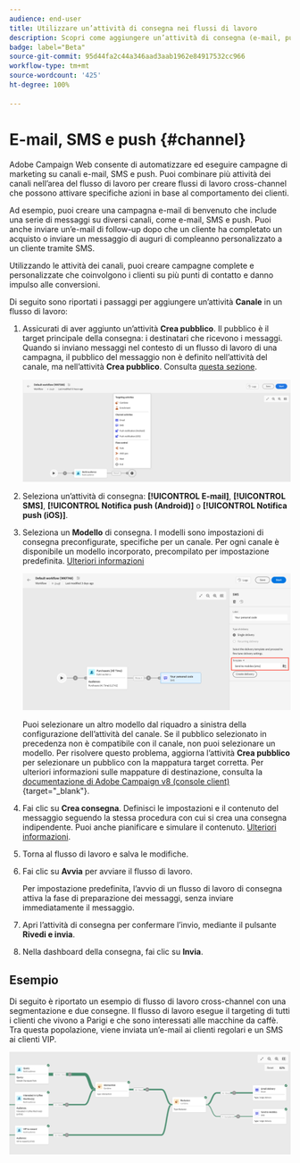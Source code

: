 ```yaml
---
audience: end-user
title: Utilizzare un’attività di consegna nei flussi di lavoro
description: Scopri come aggiungere un’attività di consegna (e-mail, push, SMS) nei flussi di lavoro
badge: label="Beta"
source-git-commit: 95d44fa2c44a346aad3aab1962e84917532cc966
workflow-type: tm+mt
source-wordcount: '425'
ht-degree: 100%

---
```



# E-mail, SMS e push {#channel}

Adobe Campaign Web consente di automatizzare ed eseguire campagne di marketing su canali e-mail, SMS e push. Puoi combinare più attività dei canali nell’area del flusso di lavoro per creare flussi di lavoro cross-channel che possono attivare specifiche azioni in base al comportamento dei clienti.

Ad esempio, puoi creare una campagna e-mail di benvenuto che include una serie di messaggi su diversi canali, come e-mail, SMS e push. Puoi anche inviare un’e-mail di follow-up dopo che un cliente ha completato un acquisto o inviare un messaggio di auguri di compleanno personalizzato a un cliente tramite SMS.

Utilizzando le attività dei canali, puoi creare campagne complete e personalizzate che coinvolgono i clienti su più punti di contatto e danno impulso alle conversioni.

Di seguito sono riportati i passaggi per aggiungere un’attività **Canale** in un flusso di lavoro:

1. Assicurati di aver aggiunto un’attività **Crea pubblico**. Il pubblico è il target principale della consegna: i destinatari che ricevono i messaggi. Quando si inviano messaggi nel contesto di un flusso di lavoro di una campagna, il pubblico del messaggio non è definito nell’attività del canale, ma nell’attività **Crea pubblico**. Consulta [questa sezione](build-audience.md).

   ![](../../msg/assets/add-delivery-in-wf.png)

1. Seleziona un’attività di consegna: **[!UICONTROL E-mail]**, **[!UICONTROL SMS]**, **[!UICONTROL Notifica push (Android)]** o **[!UICONTROL Notifica push (iOS)]**.

1. Seleziona un **Modello** di consegna. I modelli sono impostazioni di consegna preconfigurate, specifiche per un canale. Per ogni canale è disponibile un modello incorporato, precompilato per impostazione predefinita. [Ulteriori informazioni](../../msg/delivery-template.md)

   ![](../assets/delivery-activity-in-wf.png)


   Puoi selezionare un altro modello dal riquadro a sinistra della configurazione dell’attività del canale. Se il pubblico selezionato in precedenza non è compatibile con il canale, non puoi selezionare un modello. Per risolvere questo problema, aggiorna l’attività **Crea pubblico** per selezionare un pubblico con la mappatura target corretta. Per ulteriori informazioni sulle mappature di destinazione, consulta la [documentazione di Adobe Campaign v8 (console client)](https://experienceleague.adobe.com/docs/campaign/campaign-v8/audience/add-profiles/target-mappings.html?lang=it){target="_blank"}.

1. Fai clic su **Crea consegna**. Definisci le impostazioni e il contenuto del messaggio seguendo la stessa procedura con cui si crea una consegna indipendente. Puoi anche pianificare e simulare il contenuto. [Ulteriori informazioni](../../msg/gs-messages.md).

1. Torna al flusso di lavoro e salva le modifiche.

1. Fai clic su **Avvia** per avviare il flusso di lavoro.

   Per impostazione predefinita, l’avvio di un flusso di lavoro di consegna attiva la fase di preparazione dei messaggi, senza inviare immediatamente il messaggio.

1. Apri l’attività di consegna per confermare l’invio, mediante il pulsante **Rivedi e invia**.

1. Nella dashboard della consegna, fai clic su **Invia**.

## Esempio

Di seguito è riportato un esempio di flusso di lavoro cross-channel con una segmentazione e due consegne. Il flusso di lavoro esegue il targeting di tutti i clienti che vivono a Parigi e che sono interessati alle macchine da caffè. Tra questa popolazione, viene inviata un’e-mail ai clienti regolari e un SMS ai clienti VIP.

![](../assets/workflow-channel-example.png)
<!--
description, which use case you can perform (common other activities that you can link before of after the activity)

how to add and configure the activity

example of a configured activity within a workflow
The Email delivery activity allows you to configure the sending an email in a workflow. 

-->



<!-- Scheduled emails available?

This can be a single send email and sent just once, or it can be a recurring email.
* Single send emails are standard emails, sent once.
* Recurring emails allow you to send the same email multiple times to different targets over a defined period. You can aggregate the deliveries per period in order to get reports that correspond to your needs.

When linked to a scheduler, you can define recurring emails.
Email recipients are defined upstream of the activity in the same workflow, via an Audience targeting activity.

-->


<!--The message preparation is triggered according to the workflow execution parameters. From the message dashboard, you can select whether to request or not a manual confirmation to send the message (required by default). You can start the workflow manually or place a scheduler activity in the workflow to automate execution.-->
